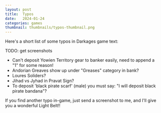 ```yaml
---
layout: post
title:  Typos
date:   2024-01-24
categories: games
thumbnail: thumbnails/typos-thumbnail.png
---
```

Here's a short list of some typos in Darkages game text:

TODO: get screenshots
- Can't deposit Yowien Territory gear to banker easily, need to append a "1" for some reason!
- Andorian Greaves show up under "Greases" category in bank?
- Loures Soliders?
- Jihad vs Jyhad in Pravat Sign?
- To deposit 'black pirate scarf' (male) you must say: "I will deposit black pirate bandana"?


If you find another typo in-game, just send a screenshot to me, and I'll give you a wonderful Light Belt!!


